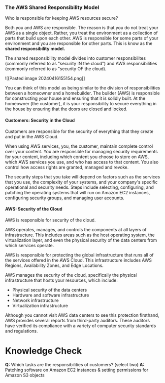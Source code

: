 ### The AWS Shared Responsibility Model
Who is responsible for keeping AWS resources secure?

Both you and AWS are responsible. The reason is that you do not treat your AWS as a single object. Rather, you treat the environment as a collection of parts that build upon each other. AWS is responsible for some parts of your environment and you are responsible for other parts. This is know as the **shared responsibility model.**

The shared responsibility model divides into customer responsibilites (commonly referred to as "security IN the cloud") and AWS responsibilities (commonly referred to as "security OF the cloud).

![[Pasted image 20240416155154.png]]

You can think of this model as being similar to the division of responsibilities between a homeowner and a homebuilder. The builder (AWS) is responsible for constructing your house and ensuring that it is solidly built. At the homeowner (the customer), it is your responsibility to secure everything in the house by ensuring that the doors are closed and locked.
#### Customers: Security in the Cloud
Customers are responsible for the security of everything that they create and put in the AWS Cloud.

When using AWS services, you, the customer, maintain complete control over your content. You are responsible for managing security requirements for your content, including which content you choose to store on AWS, which AWS services you use, and who has access to that content. You also control how access rights are granted, managed and revoke.

The security steps that you take will depend on factors such as the services that you use, the complexity of your systems, and your company's specific operational and security needs. Steps include selecting, configuring, and patching the operating systems that will run on Amazon EC2 instances, configuring security groups, and managing user accounts.
#### AWS: Security of the Cloud
AWS is responsible for security of the cloud.

AWS operates, manages, and controls the components at all layers of infrastructure. This includes areas such as the host operating system, the virtualization layer, and even the physical security of the data centers from which services operate.

AWS is responsible for protecting the global infrastructure that runs all of the services offered in the AWS Cloud. This infrastructure includes AWS Regions, Availability Zones, and Edge Locations.

AWS manages the security of the cloud, specifically the physical infrastructure that hosts your resources, which include:
* Physical security of the data centers
* Hardware and software infrastructure
* Network infrastructure
* Virtualization infrastructure

Although you cannot visit AWS data centers to see this protection firsthand, AWS provides several reports from third-party auditors. These auditors have verified its compliance with a variety of computer security standards and regulations.
# Knowledge Check

**Q:** Which tasks are the responsibilities of customers? (select two)
**A:** Patching software on Amazon EC2 instances & setting permissions for Amazon S3 objects
